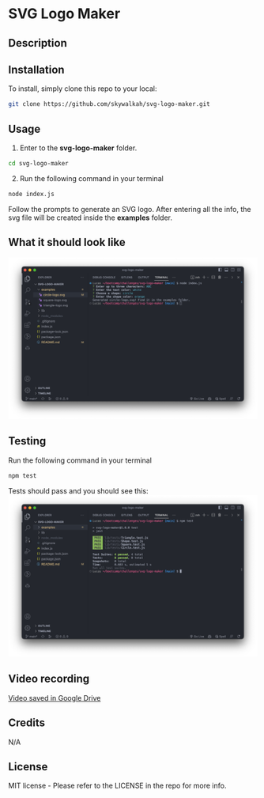 # SVG Logo Maker
## Description

## Installation
To install, simply clone this repo to your local:
```bash
git clone https://github.com/skywalkah/svg-logo-maker.git
```
## Usage
1. Enter to the **svg-logo-maker** folder.
```bash
cd svg-logo-maker
```
2. Run the following command in your terminal
```bash
node index.js
```
Follow the prompts to generate an SVG logo. After entering all the info, the svg file will be created inside the **examples** folder.
## What it should look like
![A screenshot of the desktop view](assets/svg-logo-maker.png)
## Testing
Run the following command in your terminal
```bash
npm test
```
Tests should pass and you should see this:
![A screenshot of the desktop view](assets/test.png)
## Video recording
[Video saved in Google Drive](https://drive.google.com/file/d/1d-sOIyKqt8mQekYgsDEO5ZHgopL5PI45/view)
## Credits
N/A
## License
MIT license - Please refer to the LICENSE in the repo for more info.
